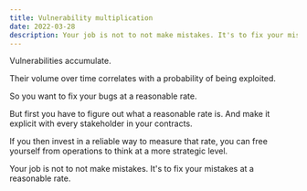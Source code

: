 ```yaml
---
title: Vulnerability multiplication
date: 2022-03-28
description: Your job is not to not make mistakes. It's to fix your mistakes at a reasonable rate.
---
```


Vulnerabilities accumulate. 

Their volume over time correlates with a probability of being exploited. 

So you want to fix your bugs at a reasonable rate.

But first you have to figure out what a reasonable rate is. And make it explicit with every stakeholder in your contracts.

If you then invest in a reliable way to measure that rate, you can free yourself from operations to think at a more strategic level.

Your job is not to not make mistakes. It's to fix your mistakes at a reasonable rate.

